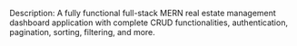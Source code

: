 Description:
A fully functional full-stack MERN real estate management dashboard application with complete CRUD functionalities, authentication, pagination, sorting, filtering, and more.